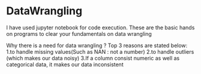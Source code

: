 # DataWrangling
I have used jupyter notebook for code execution.
These are the basic hands on programs to clear your fundamentals on data wrangling

Why there is a need for data wrangling ? 
Top 3 reasons are stated below:
1.to handle missing values(Such as NAN : not a  number)
2.to handle outliers (which makes our data noisy)
3.If a column consist numeric as well as categorical data, it makes our data inconsistent
